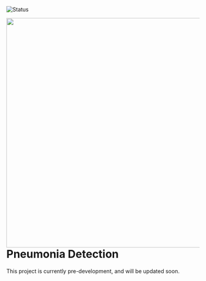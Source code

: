 

![Status](https://img.shields.io/badge/Status-Pre%20Development-88CE02.svg?style=?style=flat-square)

<img src="https://github.com/UmbertoFasci/Pneumonia_Detection/blob/master/Pneumonia.jpeg" width=600 align="right" />


# Pneumonia Detection
This project is currently pre-development, and will be updated soon.
